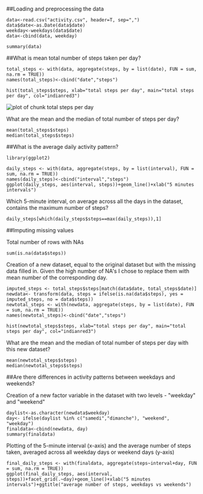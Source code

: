 ##Loading and preprocessing the data

```{r reading data, echo=T}
data<-read.csv("activity.csv", header=T, sep=",")
data$date<-as.Date(data$date)
weekday<-weekdays(data$date)
data<-cbind(data, weekday)

summary(data)
```

##What is mean total number of steps taken per day?

```{r total steps per day, echo=TRUE}
total_steps <- with(data, aggregate(steps, by = list(date), FUN = sum, na.rm = TRUE))
names(total_steps)<-cbind("date","steps")

hist(total_steps$steps, xlab="total steps per day", main="total steps per day", col="indianred3")

```
![plot of chunk total steps per day](figure/total_steps_per_day.png) 

What are the mean and the median of total number of steps per day?

```{r mean and median, echo=TRUE}
mean(total_steps$steps)
median(total_steps$steps)
```

##What is the average daily activity pattern?

```{r daily activity pattern, echo=TRUE}
library(ggplot2)

daily_steps <- with(data, aggregate(steps, by = list(interval), FUN = sum, na.rm = TRUE))
names(daily_steps)<-cbind("interval","steps")
ggplot(daily_steps, aes(interval, steps))+geom_line()+xlab("5 minutes intervals")

```

Which 5-minute interval, on average across all the days in the dataset, contains the maximum number of steps?

```{r interval with maximum number of steps, echo=TRUE}
daily_steps[which(daily_steps$steps==max(daily_steps)),1]
```

##Imputing missing values

Total number of rows with NAs

```{r missing values, echo=T}
sum(is.na(data$steps))
```

Creation of a new dataset, equal to the original dataset but with the missing data filled in. Given the high number of NA's I chose to replace them with mean number of the corresponding day.

```{r new dataset, echo=T}
imputed_steps <- total_steps$steps[match(data$date, total_steps$date)]
newdata<- transform(data, steps = ifelse(is.na(data$steps), yes = imputed_steps, no = data$steps))
newtotal_steps <- with(newdata, aggregate(steps, by = list(date), FUN = sum, na.rm = TRUE))
names(newtotal_steps)<-cbind("date","steps")

hist(newtotal_steps$steps, xlab="total steps per day", main="total steps per day", col="indianred3")

```

What are the mean and the median of total number of steps per day with this new dataset?

```{r new mean and median, echo=TRUE}
mean(newtotal_steps$steps)
median(newtotal_steps$steps)
```

##Are there differences in activity patterns between weekdays and weekends?

Creation of a new factor variable in the dataset with two levels - "weekday" and "weekend"

```{r processing dataset, echo=T}
daylist<-as.character(newdata$weekday)
day<- ifelse(daylist %in% c("samedi","dimanche"), "weekend", "weekday")
finaldata<-cbind(newdata, day)
summary(finaldata)

```

Plotting of the 5-minute interval (x-axis) and the average number of steps taken, averaged across all weekday days or weekend days (y-axis)

```{r weekday vs weekend plot, echo=T}
final_daily_steps <- with(finaldata, aggregate(steps~interval+day, FUN = sum, na.rm = TRUE))
ggplot(final_daily_steps, aes(interval, steps))+facet_grid(.~day)+geom_line()+xlab("5 minutes intervals")+ggtitle("average number of steps, weekdays vs weekends")

```
 
